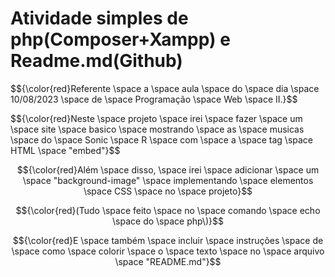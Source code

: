 # Atividade simples de php(Composer+Xampp) e Readme.md(Github)
$${\color{red}Referente \space a \space aula \space do \space dia \space 10/08/2023 \space de \space Programação \space Web \space II.\}$$


$${\color{red}Neste \space projeto \space irei \space fazer \space um \space site \space basico \space mostrando \space as \space musicas \space do \space Sonic \space R \space com \space a \space tag \space HTML \space "embed"\}$$
 

 $${\color{red}Além \space disso, \space irei \space adicionar \space um \space "background-image" \space implementando \space elementos \space CSS \space no \space projeto}$$

 $${\color{red}(Tudo \space feito \space no \space comando \space echo \space do \space php\)}$$
  

$${\color{red}E \space também \space incluir \space instruções \space de \space como \space colorir \space o \space texto \space no \space arquivo \space "README.md"}$$


